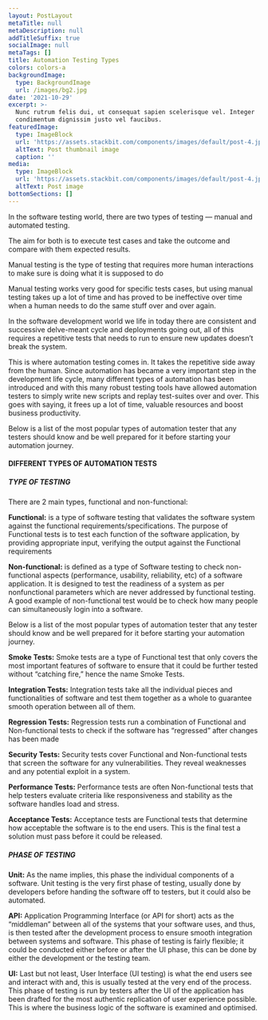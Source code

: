 ```yaml
---
layout: PostLayout
metaTitle: null
metaDescription: null
addTitleSuffix: true
socialImage: null
metaTags: []
title: Automation Testing Types
colors: colors-a
backgroundImage:
  type: BackgroundImage
  url: /images/bg2.jpg
date: '2021-10-29'
excerpt: >-
  Nunc rutrum felis dui, ut consequat sapien scelerisque vel. Integer
  condimentum dignissim justo vel faucibus.
featuredImage:
  type: ImageBlock
  url: 'https://assets.stackbit.com/components/images/default/post-4.jpeg'
  altText: Post thumbnail image
  caption: ''
media:
  type: ImageBlock
  url: 'https://assets.stackbit.com/components/images/default/post-4.jpeg'
  altText: Post image
bottomSections: []
---
```

In the software testing world, there are two types of testing — manual and automated testing.

The aim for both is to execute test cases and take the outcome and compare with them expected results.

Manual testing is the type of testing that requires more human interactions to make sure is doing what it is supposed to do

Manual testing works very good for specific tests cases, but using manual testing takes up a lot of time and has proved to be ineffective over time when a human needs to do the same stuff over and over again.

In the software development world we life in today there are consistent and successive delve-meant cycle and deployments going out, all of this requires a repetitive tests that needs to run to ensure new updates doesn’t break the system.

This is where automation testing comes in. It takes the repetitive side away from the human. Since automation has became a very important step in the development life cycle, many different types of automation has been introduced and with this many robust testing tools have allowed automation testers to simply write new scripts and replay test-suites over and over. This goes with saying, it frees up a lot of time, valuable resources and boost business productivity.

Below is a list of the most popular types of automation tester that any testers should know and be well prepared for it before starting your automation journey.

#### **DIFFERENT TYPES OF AUTOMATION TESTS**

##### **TYPE OF TESTING**

There are 2 main types, functional and non-functional:

**Functional:** is a type of software testing that validates the software system against the functional requirements/specifications. The purpose of Functional tests is to test each function of the software application, by providing appropriate input, verifying the output against the Functional requirements

**Non-functional:** is defined as a type of Software testing to check non-functional aspects (performance, usability, reliability, etc) of a software application. It is designed to test the readiness of a system as per nonfunctional parameters which are never addressed by functional testing. A good example of non-functional test would be to check how many people can simultaneously login into a software.

Below is a list of the most popular types of automation tester that any tester should know and be well prepared for it before starting your automation journey.

**Smoke Tests:** Smoke tests are a type of Functional test that only covers the most important features of software to ensure that it could be further tested without “catching fire,” hence the name Smoke Tests.

**Integration Tests:** Integration tests take all the individual pieces and functionalities of software and test them together as a whole to guarantee smooth operation between all of them.

**Regression Tests:** Regression tests run a combination of Functional and Non-functional tests to check if the software has “regressed” after changes has been made

**Security Tests:** Security tests cover Functional and Non-functional tests that screen the software for any vulnerabilities. They reveal weaknesses and any potential exploit in a system.

**Performance Tests:** Performance tests are often Non-functional tests that help testers evaluate criteria like responsiveness and stability as the software handles load and stress.

**Acceptance Tests:** Acceptance tests are Functional tests that determine how acceptable the software is to the end users. This is the final test a solution must pass before it could be released.

##### **PHASE OF TESTING**

**Unit:** As the name implies, this phase the individual components of a software. Unit testing is the very first phase of testing, usually done by developers before handing the software off to testers, but it could also be automated.

**API:** Application Programming Interface (or API for short) acts as the “middleman” between all of the systems that your software uses, and thus, is then tested after the development process to ensure smooth integration between systems and software. This phase of testing is fairly flexible; it could be conducted either before or after the UI phase, this can be done by either the development or the testing team.

**UI:** Last but not least, User Interface (UI testing) is what the end users see and interact with and, this is usually tested at the very end of the process. This phase of testing is run by testers after the UI of the application has been drafted for the most authentic replication of user experience possible. This is where the business logic of the software is examined and optimised.
